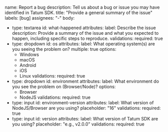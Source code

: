 name: Report a bug
description: Tell us about a bug or issue you may have identified in Tatum SDK.
title: "Provide a general summary of the issue"
labels: [bug]
assignees: "-"
body:
- type: textarea
  id: what-happened
  attributes:
  label: Describe the issue
  description: Provide a summary of the issue and what you expected to happen, including specific steps to reproduce.
  validations:
  required: true
- type: dropdown
  id: os
  attributes:
  label: What operating system(s) are you seeing the problem on?
  multiple: true
  options:
  - Windows
  - macOS
  - Android
  - iOS
  - Linux
  validations:
  required: true
- type: dropdown
  id: environment
  attributes:
  label: What environment do you see the problem on (Browser/Node)?
  options:
  - Browser
  - NodeJS
  validations:
  required: true
- type: input
  id: environment-version
  attributes:
  label: What version of NodeJS/Browser are you using?
  placeholder: "16"
  validations:
  required: true
- type: input
  id: version
  attributes:
  label: What version of Tatum SDK are you using?
  placeholder: "e.g., v2.0.0"
  validations:
  required: true
